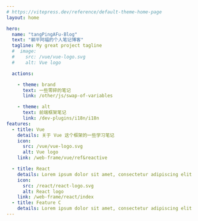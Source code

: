```yaml
---
# https://vitepress.dev/reference/default-theme-home-page
layout: home

hero:
  name: "tangPingAFu-Blog"
  text: "躺平阿福的个人笔记博客"
  tagline: My great project tagline
  #  image:
  #    src: /vue/vue-logo.svg
  #    alt: Vue logo

  actions:

    - theme: brand
      text: 一些零碎的笔记
      link: /other/js/swap-of-variables

    - theme: alt
      text: 前端框架笔记
      link: /dev-plugins/i18n/i18n
features:
  - title: Vue
    details: 关于 Vue 这个框架的一些学习笔记
    icon:
      src: /vue/vue-logo.svg
      alt: Vue logo
    link: /web-frame/vue/ref&reactive

  - title: React
    details: Lorem ipsum dolor sit amet, consectetur adipiscing elit
    icon:
      src: /react/react-logo.svg
      alt: React logo
    link: /web-frame/react/index
  - title: Feature C
    details: Lorem ipsum dolor sit amet, consectetur adipiscing elit
---
```



